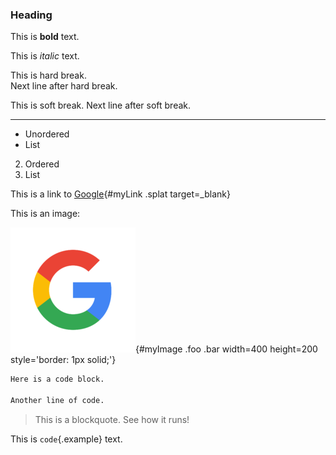 ### Heading 

This is **bold** text. 

This is *italic* text.

This is hard break.  
Next line after hard break.

This is soft break.
Next line after soft break.

***

- Unordered
- List

2. Ordered
3. List

This is a link to [Google](https://www.google.com){#myLink .splat target=_blank}

This is an image:

![](google.png){#myImage .foo .bar width=400 height=200 style='border: 1px solid;'}

```r
Here is a code block.

Another line of code.
```

> This is a blockquote. See how it runs!

This is `code`{.example} text.
